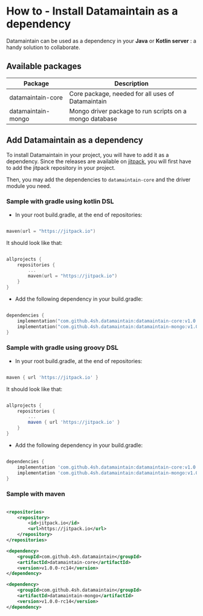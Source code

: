# How to - Install Datamaintain as a dependency

Datamaintain can be used as a dependency in your **Java** or **Kotlin server** : a handy solution to collaborate. 

## Available packages

| Package | Description | 
|---|---|
| datamaintain-core | Core package, needed for all uses of Datamaintain |
| datamaintain-mongo | Mongo driver package to run scripts on a mongo database |

## Add Datamaintain as a dependency

To install Datamaintain in your project, you will have to add it as a dependency. 
Since the releases are available on [jitpack](https://jitpack.io/), you will first have to add the jitpack 
repository in your project.
 
Then, you may add the dependencies to ```datamaintain-core``` and the driver module you need.

### Sample with gradle using kotlin DSL
- In your root build.gradle, at the end of repositories:
```kotlin

maven(url = "https://jitpack.io")
```

It should look like that:
```kotlin

allprojects {
    repositories {
        ...
        maven(url = "https://jitpack.io")
    }
}
```
- Add the following dependency in your build.gradle:
```kotlin

dependencies {
    implementation("com.github.4sh.datamaintain:datamaintain-core:v1.0.0-rc14"),
    implementation("com.github.4sh.datamaintain:datamaintain-mongo:v1.0.0-rc14")
} 
```
    
### Sample with gradle using groovy DSL
- In your root build.gradle, at the end of repositories:
```groovy

maven { url 'https://jitpack.io' }
```

It should look like that:
```groovy

allprojects {
    repositories {
        ...
        maven { url 'https://jitpack.io' }
    }
}
```
- Add the following dependency in your build.gradle:

```groovy

dependencies {
    implementation 'com.github.4sh.datamaintain:datamaintain-core:v1.0.0-rc14',
    implementation 'com.github.4sh.datamaintain:datamaintain-mongo:v1.0.0-rc14',
} 
```
    
### Sample with maven

```xml

<repositories>
    <repository>
        <id>jitpack.io</id>
        <url>https://jitpack.io</url>
    </repository>
</repositories>

<dependency>
    <groupId>com.github.4sh.datamaintain</groupId>
    <artifactId>datamaintain-core</artifactId>
    <version>v1.0.0-rc14</version>
</dependency>

<dependency>
    <groupId>com.github.4sh.datamaintain</groupId>
    <artifactId>datamaintain-mongo</artifactId>
    <version>v1.0.0-rc14</version>
</dependency>

```
